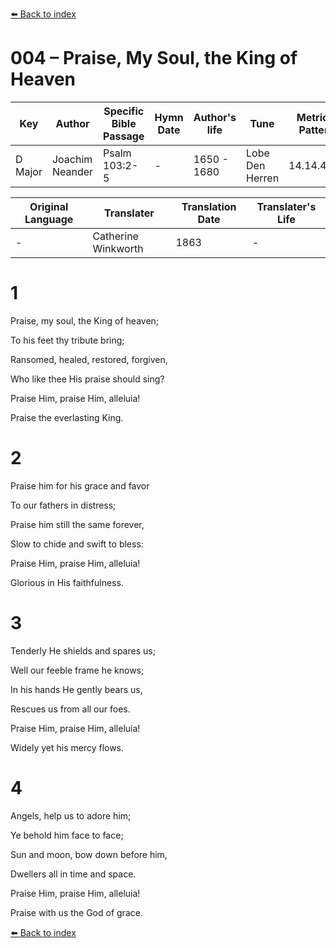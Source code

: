 [⬅️ Back to index](../README.md)

# 004 – Praise, My Soul, the King of Heaven

Key | Author   | Specific Bible Passage     |Hymn Date |Author's life |Tune |Metrical Pattern   |Composer/Source                                                                                        
-- | --------- | ---------------------------|----------|--------------|-----|-------------------|-------------   
D Major  | Joachim Neander      | Psalm 103:2-5 | -  | 1650 - 1680 | Lobe Den Herren | 14.14.4.7.8 | Chorale Book for England, 1863 

Original Language | Translater | Translation Date   | Translater's Life     
----------------- | --------- | --------------------|-------------   
\-  | Catherine Winkworth      | 1863 | -  | 1827 - 1878 



# 1

Praise, my soul, the King of heaven;

To his feet thy tribute bring;

Ransomed, healed, restored, forgiven,

Who like thee His praise should sing?

Praise Him, praise Him, alleluia!

Praise the everlasting King.



# 2

Praise him for his grace and favor

To our fathers in distress;

Praise him still the same forever,

Slow to chide and swift to bless:

Praise Him, praise Him, alleluia!

Glorious in His faithfulness.



# 3

Tenderly He shields and spares us;

Well our feeble frame he knows;

In his hands He gently bears us,

Rescues us from all our foes.

Praise Him, praise Him, alleluia!

Widely yet his mercy flows.



# 4

Angels, help us to adore him;

Ye behold him face to face;

Sun and moon, bow down before him,

Dwellers all in time and space.

Praise Him, praise Him, alleluia!

Praise with us the God of grace.

[⬅️ Back to index](../README.md)
